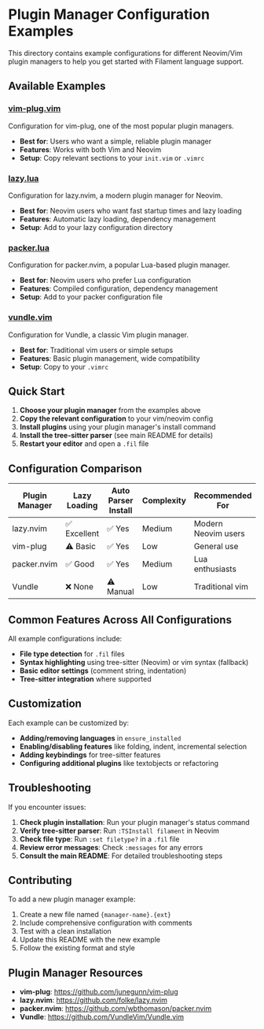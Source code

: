 # Plugin Manager Configuration Examples

This directory contains example configurations for different Neovim/Vim plugin managers to help you get started with Filament language support.

## Available Examples

### [vim-plug.vim](vim-plug.vim)
Configuration for vim-plug, one of the most popular plugin managers.
- **Best for**: Users who want a simple, reliable plugin manager
- **Features**: Works with both Vim and Neovim
- **Setup**: Copy relevant sections to your `init.vim` or `.vimrc`

### [lazy.lua](lazy.lua)
Configuration for lazy.nvim, a modern plugin manager for Neovim.
- **Best for**: Neovim users who want fast startup times and lazy loading
- **Features**: Automatic lazy loading, dependency management
- **Setup**: Add to your lazy configuration directory

### [packer.lua](packer.lua)
Configuration for packer.nvim, a popular Lua-based plugin manager.
- **Best for**: Neovim users who prefer Lua configuration
- **Features**: Compiled configuration, dependency management
- **Setup**: Add to your packer configuration file

### [vundle.vim](vundle.vim)
Configuration for Vundle, a classic Vim plugin manager.
- **Best for**: Traditional vim users or simple setups
- **Features**: Basic plugin management, wide compatibility
- **Setup**: Copy to your `.vimrc`

## Quick Start

1. **Choose your plugin manager** from the examples above
2. **Copy the relevant configuration** to your vim/neovim config
3. **Install plugins** using your plugin manager's install command
4. **Install the tree-sitter parser** (see main README for details)
5. **Restart your editor** and open a `.fil` file

## Configuration Comparison

| Plugin Manager | Lazy Loading | Auto Parser Install | Complexity | Recommended For |
|---------------|--------------|-------------------|------------|-----------------|
| lazy.nvim     | ✅ Excellent  | ✅ Yes             | Medium     | Modern Neovim users |
| vim-plug      | ⚠️ Basic      | ✅ Yes             | Low        | General use |
| packer.nvim   | ✅ Good       | ✅ Yes             | Medium     | Lua enthusiasts |
| Vundle        | ❌ None       | ⚠️ Manual          | Low        | Traditional vim |

## Common Features Across All Configurations

All example configurations include:
- **File type detection** for `.fil` files
- **Syntax highlighting** using tree-sitter (Neovim) or vim syntax (fallback)
- **Basic editor settings** (comment string, indentation)
- **Tree-sitter integration** where supported

## Customization

Each example can be customized by:
- **Adding/removing languages** in `ensure_installed`
- **Enabling/disabling features** like folding, indent, incremental selection
- **Adding keybindings** for tree-sitter features
- **Configuring additional plugins** like textobjects or refactoring

## Troubleshooting

If you encounter issues:
1. **Check plugin installation**: Run your plugin manager's status command
2. **Verify tree-sitter parser**: Run `:TSInstall filament` in Neovim
3. **Check file type**: Run `:set filetype?` in a `.fil` file
4. **Review error messages**: Check `:messages` for any errors
5. **Consult the main README**: For detailed troubleshooting steps

## Contributing

To add a new plugin manager example:
1. Create a new file named `{manager-name}.{ext}`
2. Include comprehensive configuration with comments
3. Test with a clean installation
4. Update this README with the new example
5. Follow the existing format and style

## Plugin Manager Resources

- **vim-plug**: https://github.com/junegunn/vim-plug
- **lazy.nvim**: https://github.com/folke/lazy.nvim  
- **packer.nvim**: https://github.com/wbthomason/packer.nvim
- **Vundle**: https://github.com/VundleVim/Vundle.vim